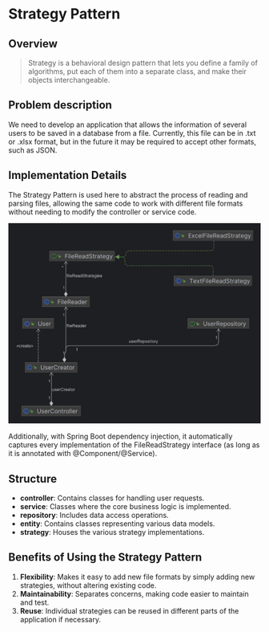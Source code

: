 # Strategy Pattern

## Overview

> Strategy is a behavioral design pattern that lets you define a family of algorithms, put each of them into a separate class, and make their objects interchangeable.

## Problem description

We need to develop an application that allows the information of several users 
to be saved in a database from a file. Currently, this file can be in .txt or .xlsx 
format, but in the future it may be required to accept other formats, such as JSON.

## Implementation Details

The Strategy Pattern is used here to abstract the process of 
reading and parsing files, allowing the same code to work with 
different file formats without needing to modify the controller 
or service code.

![Strategy  Diagram](StrategyDiagram.png)

Additionally, with Spring Boot dependency injection, it automatically 
captures every implementation of the FileReadStrategy interface 
(as long as it is annotated with @Component/@Service).

## Structure

- **controller**: Contains classes for handling user requests.
- **service**: Classes where the core business logic is implemented.
- **repository**: Includes data access operations.
- **entity**: Contains classes representing various data models.
- **strategy**: Houses the various strategy implementations.

## Benefits of Using the Strategy Pattern
1. **Flexibility**: Makes it easy to add new file formats by 
simply adding new strategies, without altering existing code.
2. **Maintainability**: Separates concerns, making code easier 
to maintain and test.
3. **Reuse**: Individual strategies can be reused in different 
parts of the application if necessary.